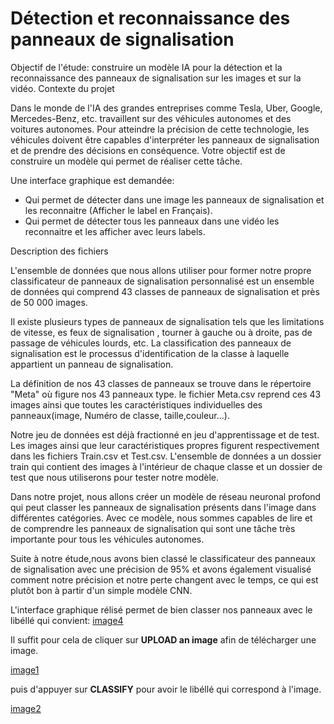 # Détection et reconnaissance des panneaux de signalisation

Objectif de l'étude: construire un modèle IA pour la détection et la reconnaissance des panneaux de signalisation sur les images et sur la vidéo.
Contexte du projet

Dans le monde de l'IA des grandes entreprises comme Tesla, Uber, Google, Mercedes-Benz, etc. travaillent sur des véhicules autonomes et des voitures autonomes. Pour atteindre la précision de cette technologie, les véhicules doivent être capables d'interpréter les panneaux de signalisation et de prendre des décisions en conséquence. Votre objectif est de construire un modèle qui permet de réaliser cette tâche.

Une interface graphique est demandée:

* Qui permet de détecter dans une image les panneaux de signalisation et les reconnaitre (Afficher le label en Français).
* Qui permet de détecter tous les panneaux dans une vidéo les reconnaitre et les afficher avec leurs labels.

Description des fichiers

L'ensemble de données que nous allons utiliser pour former notre propre classificateur de panneaux de signalisation personnalisé est un ensemble de données qui comprend 43 classes de panneaux de signalisation et près de 50 000 images.

Il existe plusieurs types de panneaux de signalisation tels que les limitations de vitesse, es feux de signalisation , tourner à gauche ou à droite, pas de passage de véhicules lourds, etc. La classification des panneaux de signalisation est le processus d'identification de la classe à laquelle appartient un panneau de signalisation.

La définition de nos 43 classes de panneaux se trouve dans le répertoire "Meta" où figure nos 43 panneaux type. le fichier Meta.csv reprend ces 43 images ainsi que toutes les caractéristiques individuelles des panneaux(image, Numéro de classe, taille,couleur...).

Notre jeu de données est déjà fractionné en jeu d'apprentissage et de test. Les images ainsi que leur caractéristiques propres figurent respectivement dans les fichiers Train.csv et Test.csv. L'ensemble de données a un dossier train qui contient des images à l'intérieur de chaque classe et un dossier de test que nous utiliserons pour tester notre modèle.

Dans notre projet, nous allons créer un modèle de réseau neuronal profond qui peut classer les panneaux de signalisation présents dans l'image dans différentes catégories. Avec ce modèle, nous sommes capables de lire et de comprendre les panneaux de signalisation qui sont une tâche très importante pour tous les véhicules autonomes.



Suite à notre étude,nous avons bien classé le classificateur des panneaux de signalisation avec une précision de 95% et avons également visualisé comment notre précision et notre perte changent avec le temps, ce qui est plutôt bon à partir d'un simple modèle CNN.

L'interface graphique rélisé permet de bien classer nos panneaux avec le libéllé qui convient:
[image4](https://github.com/celine29730/D-tection-et-reconnaissance-des-panneaux-de-signalisation/blob/main/image%204.png)

Il suffit pour cela de cliquer sur **UPLOAD an image** afin de télécharger une image.

[image1](https://github.com/celine29730/D-tection-et-reconnaissance-des-panneaux-de-signalisation/blob/main/image1.png)

puis d'appuyer sur **CLASSIFY** pour avoir le libéllé qui correspond à l'image.

[image2](https://github.com/celine29730/D-tection-et-reconnaissance-des-panneaux-de-signalisation/blob/main/image%202.png)
